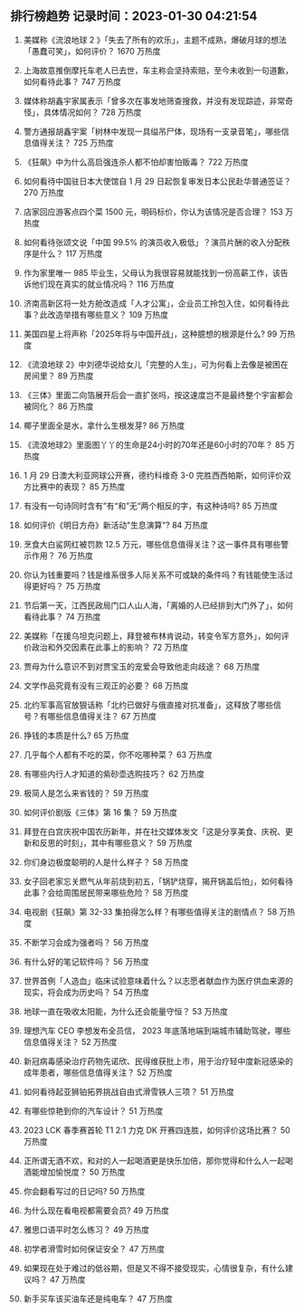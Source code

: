
## 排行榜趋势 记录时间：2023-01-30 04:21:54
  
  1. 美媒称《流浪地球 2 》「失去了所有的欢乐」，主题不成熟，爆破月球的想法「愚蠢可笑」，如何评价？ 1670 万热度
    
  2. 上海故意推倒摩托车老人已去世，车主称会坚持索赔，至今未收到一句道歉，如何看待此事？ 747 万热度
    
  3. 媒体称胡鑫宇家属表示「曾多次在事发地筛查搜救，并没有发现踪迹，非常奇怪」，具体情况如何？ 728 万热度
    
  4. 警方通报胡鑫宇案「树林中发现一具缢吊尸体，现场有一支录音笔」，哪些信息值得关注？ 725 万热度
    
  5. 《狂飙》中为什么高启强连杀人都不怕却害怕贩毒？ 722 万热度
    
  6. 如何看待中国驻日本大使馆自 1 月 29 日起恢复审发日本公民赴华普通签证？ 270 万热度
    
  7. 店家回应游客点四个菜 1500 元，明码标价，你认为该情况是否合理？ 153 万热度
    
  8. 如何看待张颂文说「中国 99.5% 的演员收入极低」？演员片酬的收入分配秩序是什么？ 117 万热度
    
  9. 作为家里唯一 985 毕业生，父母认为我很容易就能找到一份高薪工作，该告诉他们现在真实的就业情况吗？ 116 万热度
    
  10. 济南高新区将一处方舱改造成「人才公寓」，企业员工拎包入住，如何看待此事？此改造举措有哪些意义？ 109 万热度
    
  11. 美国四星上将声称「2025年将与中国开战」，这种臆想的根源是什么? 99 万热度
    
  12. 《流浪地球 2》中刘德华说给女儿「完整的人生」，可为何看上去像是被困在房间里？ 89 万热度
    
  13. 《三体》里面二向箔展开后会一直扩张吗，按这速度岂不是最终整个宇宙都会被同化？ 86 万热度
    
  14. 椰子里面全是水，拿什么生根发芽? 86 万热度
    
  15. 《流浪地球2》里面图丫丫的生命是24小时的70年还是60小时的70年？ 85 万热度
    
  16. 1 月 29 日澳大利亚网球公开赛，德约科维奇 3-0 完胜西西帕斯，如何评价双方比赛中的表现？ 85 万热度
    
  17. 有没有一句诗同时含有”有“和”无“两个相反的字，有这种诗吗? 85 万热度
    
  18. 如何评价《明日方舟》新活动"生息演算"? 84 万热度
    
  19. 烹食大白鲨网红被罚款 12.5 万元，哪些信息值得关注？这一事件具有哪些警示作用？ 76 万热度
    
  20. 你认为钱重要吗？钱是维系很多人际关系不可或缺的条件吗？有钱能使生活过得更好吗？ 75 万热度
    
  21. 节后第一天，江西民政局门口人山人海，「离婚的人已经排到大门外了」，如何看待此事？ 74 万热度
    
  22. 美媒称「在援乌坦克问题上，拜登被布林肯说动，转变令军方意外」，如何评价政治和外交因素在此事上的影响？ 72 万热度
    
  23. 贾母为什么意识不到对贾宝玉的宠爱会导致他走向歧途？ 68 万热度
    
  24. 文学作品究竟有没有三观正的必要？ 68 万热度
    
  25. 北约军事高官放狠话称「北约已做好与俄直接对抗准备」，这释放了哪些信号？有哪些信息值得关注？ 67 万热度
    
  26. 挣钱的本质是什么? 65 万热度
    
  27. 几乎每个人都有不吃的菜，你不吃哪种菜？ 63 万热度
    
  28. 有哪些内行人才知道的紫砂壶选购技巧？ 62 万热度
    
  29. 极简人是怎么来省钱的？ 59 万热度
    
  30. 如何评价剧版《三体》第 16 集？ 59 万热度
    
  31. 拜登在白宫庆祝中国农历新年，并在社交媒体发文「这是分享美食、庆祝、更新和反思的时刻」，其中有哪些意义？ 59 万热度
    
  32. 你们身边极度聪明的人是什么样子？ 58 万热度
    
  33. 女子回老家忘关燃气从年前烧到初五，「锅铲烧穿，揭开锅盖后怕」，如何看待此事？会给周围居民带来哪些危险？ 58 万热度
    
  34. 电视剧《狂飙》第 32-33 集拍得怎么样？有哪些值得关注的剧情点？ 58 万热度
    
  35. 不断学习会成为强者吗？ 56 万热度
    
  36. 有什么好的笔记软件吗？ 56 万热度
    
  37. 世界首例「人造血」临床试验意味着什么？以志愿者献血作为医疗供血来源的现实，将会成为历史吗？ 54 万热度
    
  38. 地球一直在吸收太阳能，为什么还会能量守恒？ 53 万热度
    
  39. 理想汽车 CEO 李想发布全员信， 2023 年底落地端到端城市辅助驾驶，哪些信息值得关注？ 52 万热度
    
  40. 新冠病毒感染治疗药物先诺欣、民得维获批上市，用于治疗轻中度新冠感染的成年患者，哪些信息值得关注？ 52 万热度
    
  41. 如何看待起亚狮铂拓界挑战自由式滑雪铁人三项？ 51 万热度
    
  42. 有哪些惊艳到你的汽车设计？ 51 万热度
    
  43. 2023 LCK 春季赛首轮 T1 2:1 力克 DK 开赛四连胜，如何评价这场比赛？ 50 万热度
    
  44. 正所谓无酒不欢，和对的人一起喝酒更是快乐加倍，那你觉得和什么人一起喝酒能增加愉悦度？ 50 万热度
    
  45. 你会翻看写过的日记吗? 50 万热度
    
  46. 为什么现在看电视都需要会员? 49 万热度
    
  47. 雅思口语平时怎么练习？ 49 万热度
    
  48. 初学者滑雪时如何保证安全？ 47 万热度
    
  49. 如果现在处于难过的低谷期，但是又不得不接受现实，心情很复杂，有什么建议吗？ 47 万热度
    
  50. 新手买车该买油车还是纯电车？ 47 万热度
    
